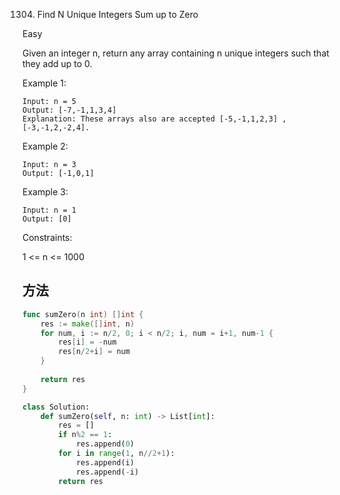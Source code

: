 1304. Find N Unique Integers Sum up to Zero


Easy


Given an integer n, return any array containing n unique integers such that they add up to 0.

 

Example 1:

```
Input: n = 5
Output: [-7,-1,1,3,4]
Explanation: These arrays also are accepted [-5,-1,1,2,3] , [-3,-1,2,-2,4].
```

Example 2:

```
Input: n = 3
Output: [-1,0,1]
```

Example 3:

```
Input: n = 1
Output: [0]
```

Constraints:

1 <= n <= 1000


## 方法


```go
func sumZero(n int) []int {
    res := make([]int, n)
    for num, i := n/2, 0; i < n/2; i, num = i+1, num-1 {
        res[i] = -num
        res[n/2+i] = num
    }
    
    return res
}
```


```python
class Solution:
    def sumZero(self, n: int) -> List[int]:
        res = []
        if n%2 == 1:
            res.append(0)
        for i in range(1, n//2+1):
            res.append(i)
            res.append(-i)
        return res
```